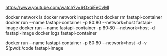 https://www.youtube.com/watch?v=6OxqiEeCvMI

docker network ls
docker network inspect host
docker rm fastapi-container 
docker run --name fastapi-container -p 80:80 --network=host fastapi-image
docker run --name fastapi-container -p 80:80 --network=host -d fastapi-image
docker logs fastapi-container

docker run --name fastapi-container -p 80:80 --network=host -d -v $(pwd):/code fastapi-image